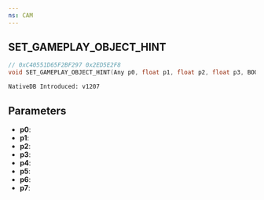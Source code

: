 ```yaml
---
ns: CAM
---
```

## SET_GAMEPLAY_OBJECT_HINT

```c
// 0xC40551D65F2BF297 0x2ED5E2F8
void SET_GAMEPLAY_OBJECT_HINT(Any p0, float p1, float p2, float p3, BOOL p4, Any p5, Any p6, Any p7);
```

```
NativeDB Introduced: v1207
```

## Parameters
* **p0**:
* **p1**:
* **p2**:
* **p3**:
* **p4**:
* **p5**:
* **p6**:
* **p7**:
